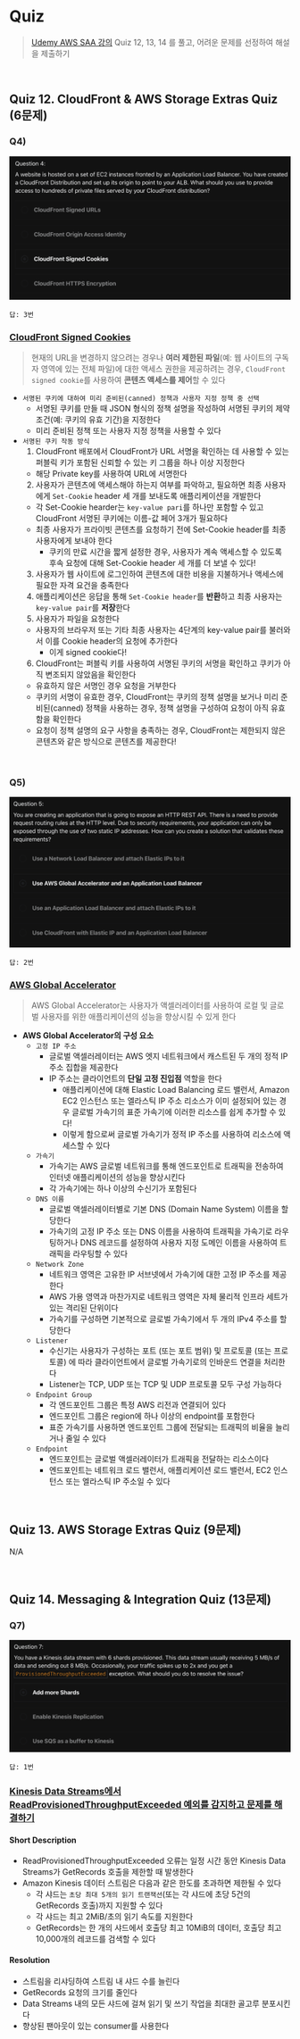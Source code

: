 # Quiz
> [Udemy AWS SAA 강의](https://www.udemy.com/course/best-aws-certified-solutions-architect-associate/) Quiz 12, 13, 14 를 풀고, 어려운 문제를 선정하여 해설을 제출하기

<br>

## Quiz 12. CloudFront & AWS Storage Extras Quiz (6문제)

### Q4) 

![q12-4.png](images/q12-4.png)

```
답: 3번
```

### [CloudFront Signed Cookies](https://docs.aws.amazon.com/ko_kr/AmazonCloudFront/latest/DeveloperGuide/private-content-signed-cookies.html)
> 현재의 URL을 변경하지 않으려는 경우나 **여러 제한된 파일**(예: 웹 사이트의 구독자 영역에 있는 전체 파일)에 대한 액세스 권한을 제공하려는 경우, `CloudFront signed cookie`를 사용하여 **콘텐츠 액세스를 제어**할 수 있다
- `서명된 쿠키에 대하여 미리 준비된(canned) 정책과 사용자 지정 정책 중 선택`
  - 서명된 쿠키를 만들 때 JSON 형식의 정책 설명을 작성하여 서명된 쿠키의 제약 조건(예: 쿠키의 유효 기간)을 지정한다
  - 미리 준비된 정책 또는 사용자 지정 정책을 사용할 수 있다
- `서명된 쿠키 작동 방식`
  1. CloudFront 배포에서 CloudFront가 URL 서명을 확인하는 데 사용할 수 있는 퍼블릭 키가 포함된 신뢰할 수 있는 키 그룹을 하나 이상 지정한다
    - 해당 Private key를 사용하여 URL에 서명한다
  2. 사용자가 콘텐츠에 액세스해야 하는지 여부를 파악하고, 필요하면 최종 사용자에게 `Set-Cookie` header 세 개를 보내도록 애플리케이션을 개발한다
    - 각 Set-Cookie hearder는 `key-value pari`를 하나만 포함할 수 있고 CloudFront 서명된 쿠키에는 이름-값 페어 3개가 필요하다
    - 최종 사용자가 프라이빗 콘텐츠를 요청하기 전에 Set-Cookie header를 최종 사용자에게 보내야 한다
      - 쿠키의 만료 시간을 짧게 설정한 경우, 사용자가 계속 액세스할 수 있도록 후속 요청에 대해 Set-Cookie header 세 개를 더 보낼 수 있다!
  3. 사용자가 웹 사이트에 로그인하여 콘텐츠에 대한 비용을 지불하거나 액세스에 필요한 자격 요건을 충족한다
  4. 애플리케이션은 응답을 통해 `Set-Cookie header`를 **반환**하고 최종 사용자는 `key-value pair`를 **저장**한다
  5. 사용자가 파일을 요청한다
    - 사용자의 브라우저 또는 기타 최종 사용자는 4단계의 key-value pair를 불러와서 이를 Cookie header의 요청에 추가한다
      - 이게 signed cookie다!
  6. CloudFront는 퍼블릭 키를 사용하여 서명된 쿠키의 서명을 확인하고 쿠키가 아직 변조되지 않았음을 확인한다
    - 유효하지 않은 서명인 경우 요청을 거부한다
    - 쿠키의 서명이 유효한 경우, CloudFront는 쿠키의 정책 설명을 보거나 미리 준비된(canned) 정책을 사용하는 경우, 정책 설명을 구성하여 요청이 아직 유효함을 확인한다
    - 요청이 정책 설명의 요구 사항을 충족하는 경우, CloudFront는 제한되지 않은 콘텐츠와 같은 방식으로 콘텐츠를 제공한다!


<br>

### Q5) 

![q12-5.png](images/q12-5.png)

```
답: 2번
```
### [AWS Global Accelerator](https://docs.aws.amazon.com/ko_kr/global-accelerator/latest/dg/introduction-components.html)
> AWS Global Accelerator는 사용자가 액셀러레이터를 사용하여 로컬 및 글로벌 사용자를 위한 애플리케이션의 성능을 향상시킬 수 있게 한다
- **AWS Global Accelerator의 구성 요소**
  - `고정 IP 주소`
    - 글로벌 액셀러레이터는 AWS 엣지 네트워크에서 캐스트된 두 개의 정적 IP 주소 집합을 제공한다
    - IP 주소는 클라이언트의 **단일 고정 진입점** 역할을 한다
      - 애플리케이션에 대해 Elastic Load Balancing 로드 밸런서, Amazon EC2 인스턴스 또는 엘라스틱 IP 주소 리소스가 이미 설정되어 있는 경우 글로벌 가속기의 표준 가속기에 이러한 리소스를 쉽게 추가할 수 있다!
      - 이렇게 함으로써 글로벌 가속기가 정적 IP 주소를 사용하여 리소스에 액세스할 수 있다
  - `가속기`
    - 가속기는 AWS 글로벌 네트워크를 통해 엔드포인트로 트래픽을 전송하여 인터넷 애플리케이션의 성능을 향상시킨다
    - 각 가속기에는 하나 이상의 수신기가 포함된다
  - `DNS 이름`
    - 글로벌 액셀러레이터별로 기본 DNS (Domain Name System) 이름을 할당한다
    - 가속기의 고정 IP 주소 또는 DNS 이름을 사용하여 트래픽을 가속기로 라우팅하거나 DNS 레코드를 설정하여 사용자 지정 도메인 이름을 사용하여 트래픽을 라우팅할 수 있다
  - `Network Zone`
    - 네트워크 영역은 고유한 IP 서브넷에서 가속기에 대한 고정 IP 주소를 제공한다
    - AWS 가용 영역과 마찬가지로 네트워크 영역은 자체 물리적 인프라 세트가 있는 격리된 단위이다
    - 가속기를 구성하면 기본적으로 글로벌 가속기에서 두 개의 IPv4 주소를 할당한다
  - `Listener`
    - 수신기는 사용자가 구성하는 포트 (또는 포트 범위) 및 프로토콜 (또는 프로토콜) 에 따라 클라이언트에서 글로벌 가속기로의 인바운드 연결을 처리한다
    - Listener는 TCP, UDP 또는 TCP 및 UDP 프로토콜 모두 구성 가능하다
  - `Endpoint Group`
    - 각 엔드포인트 그룹은 특정 AWS 리전과 연결되어 있다
    - 엔드포인트 그룹은 region에 하나 이상의 endpoint를 포함한다
    - 표준 가속기를 사용하면 엔드포인트 그룹에 전달되는 트래픽의 비율을 늘리거나 줄일 수 있다
  - `Endpoint`
    - 엔드포인트는 글로벌 액셀러레이터가 트래픽을 전달하는 리소스이다
    - 엔드포인트는 네트워크 로드 밸런서, 애플리케이션 로드 밸런서, EC2 인스턴스 또는 엘라스틱 IP 주소일 수 있다


<br>

## Quiz 13. AWS Storage Extras Quiz (9문제)

N/A

<br>

## Quiz 14. Messaging & Integration Quiz (13문제)

### Q7)

![q14-7.png](images/q14-7.png)

```
답: 1번
```

### [Kinesis Data Streams에서 ReadProvisionedThroughputExceeded 예외를 감지하고 문제를 해결하기](https://aws.amazon.com/ko/premiumsupport/knowledge-center/kinesis-readprovisionedthroughputexceeded/)

#### Short Description
- ReadProvisionedThroughputExceeded 오류는 일정 시간 동안 Kinesis Data Streams가 GetRecords 호출을 제한할 때 발생한다
- Amazon Kinesis 데이터 스트림은 다음과 같은 한도를 초과하면 제한될 수 있다
  - 각 샤드는 `초당 최대 5개의 읽기 트랜잭션`(또는 각 샤드에 초당 5건의 GetRecords 호출)까지 지원할 수 있다
  - 각 샤드는 최고 2MiB/초의 읽기 속도를 지원한다
  - GetRecords는 한 개의 샤드에서 호출당 최고 10MiB의 데이터, 호출당 최고 10,000개의 레코드를 검색할 수 있다

#### Resolution
- 스트림을 리샤딩하여 스트림 내 샤드 수를 늘린다
- GetRecords 요청의 크기를 줄인다
- Data Streams 내의 모든 샤드에 걸쳐 읽기 및 쓰기 작업을 최대한 골고루 분포시킨다
- 향상된 팬아웃이 있는 consumer를 사용한다